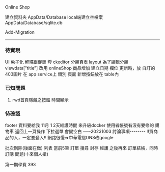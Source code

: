 Online Shop 

建立資料夾 AppData/Database
local端建立空檔案 AppData/Database/sqlite.db

Add-Migration

---

### 待實現
UI 兔子化
解釋跟促銷 套 ckeditor
分類頁表 layout 為了編輯分類
viewdata["title"] 改用 onlineShop 
商品增加 建立日期 欄位
更新時，放 自訂的 403圖片 在 app service上
類別 頁面 新增按鈕放在 table內

### 已知問題
1. rwd首頁隱藏之按鈕
時間顯示

### 待確認
footer 資料要給我
11月 1 2天維護時間 來升級docker
使用者帳號有沒有要修的
購物車 返回上一頁操作 下拉選單 會變空白
----20231003 討論事項--------
!!買商品的人，一定要登入!!
網路很慢=>中華電信DNS改google

批次刪除(後面在做)
列表 當前5筆
訂單 搜尋 封存 維護 之後再來
訂單結帳，同時訂購 問題(十來個人搶)

第一期學費 393